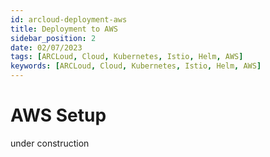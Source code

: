 ```yaml
---
id: arcloud-deployment-aws
title: Deployment to AWS
sidebar_position: 2
date: 02/07/2023
tags: [ARCLoud, Cloud, Kubernetes, Istio, Helm, AWS]
keywords: [ARCLoud, Cloud, Kubernetes, Istio, Helm, AWS]
---
```


# AWS Setup
under construction